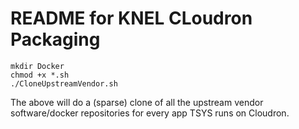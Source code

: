 # README for KNEL CLoudron Packaging

```shell
mkdir Docker
chmod +x *.sh
./CloneUpstreamVendor.sh
```

The above will do a (sparse) clone of all the upstream vendor software/docker repositories for every app TSYS runs on Cloudron.